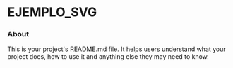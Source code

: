 EJEMPLO_SVG
===========

### About

This is your project's README.md file. It helps users understand what your
project does, how to use it and anything else they may need to know.